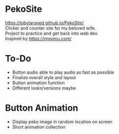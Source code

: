 # PekoSite
https://tobylaroned.github.io/PekoSite/ <br />
Clicker and counter site for my beloved wife. <br />
Project to practice and get back into web dev. <br />
Inspired by https://impomu.com/

# To-Do
- Button audio able to play audio as fast as possible
- Finalize overall style and layout
- Button animation function
- Different looks/versions maybe

# Button Animation
- Display peko image in random location on screen
- Short animation collection
